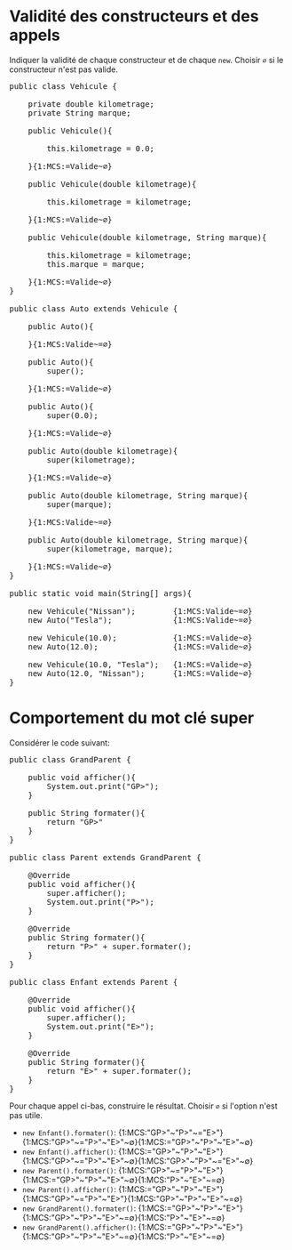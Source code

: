# Validité des constructeurs et des appels

Indiquer la validité de chaque constructeur et de chaque `new`. Choisir `∅` si le constructeur n'est pas valide.

<pre>
public class Vehicule {

    private double kilometrage;
    private String marque;

    public Vehicule(){

        this.kilometrage = 0.0;

    }{1:MCS:=Valide~∅}

    public Vehicule(double kilometrage){

        this.kilometrage = kilometrage;

    }{1:MCS:=Valide~∅}

    public Vehicule(double kilometrage, String marque){

        this.kilometrage = kilometrage;
        this.marque = marque;

    }{1:MCS:=Valide~∅}
}

public class Auto extends Vehicule {

    public Auto(){

    }{1:MCS:Valide~=∅}

    public Auto(){
        super();

    }{1:MCS:=Valide~∅}

    public Auto(){
        super(0.0);

    }{1:MCS:=Valide~∅}

    public Auto(double kilometrage){
        super(kilometrage);

    }{1:MCS:=Valide~∅}

    public Auto(double kilometrage, String marque){
        super(marque);

    }{1:MCS:Valide~=∅}

    public Auto(double kilometrage, String marque){
        super(kilometrage, marque);

    }{1:MCS:=Valide~∅}
}

public static void main(String[] args){

    new Vehicule("Nissan");        {1:MCS:Valide~=∅}
    new Auto("Tesla");             {1:MCS:Valide~=∅}

    new Vehicule(10.0);            {1:MCS:=Valide~∅}
    new Auto(12.0);                {1:MCS:=Valide~∅}

    new Vehicule(10.0, "Tesla");   {1:MCS:=Valide~∅}
    new Auto(12.0, "Nissan");      {1:MCS:=Valide~∅}
}
</pre>



# Comportement du mot clé super

Considérer le code suivant:

<pre>
public class GrandParent {

    public void afficher(){
        System.out.print("GP>");
    }

    public String formater(){
        return "GP>"
    }
}

public class Parent extends GrandParent {

    @Override
    public void afficher(){
        super.afficher();
        System.out.print("P>");
    }

    @Override
    public String formater(){
        return "P>" + super.formater();
    }
}

public class Enfant extends Parent {

    @Override
    public void afficher(){
        super.afficher();
        System.out.print("E>");
    }

    @Override
    public String formater(){
        return "E>" + super.formater();
    }
}
</pre>

Pour chaque appel ci-bas, construire le résultat. Choisir `∅` si l'option n'est pas utile.

* `new Enfant().formater()`: {1:MCS:"GP>"~"P>"~="E>"}{1:MCS:"GP>"~="P>"~"E>"~∅}{1:MCS:="GP>"~"P>"~"E>"~∅}
* `new Enfant().afficher()`: {1:MCS:="GP>"~"P>"~"E>"}{1:MCS:"GP>"~="P>"~"E>"~∅}{1:MCS:"GP>"~"P>"~="E>"~∅}
* `new Parent().formater()`: {1:MCS:"GP>"~="P>"~"E>"}{1:MCS:="GP>"~"P>"~"E>"~∅}{1:MCS:"P>"~"E>"~=∅}
* `new Parent().afficher()`: {1:MCS:="GP>"~"P>"~"E>"}{1:MCS:"GP>"~="P>"~"E>"}{1:MCS:"GP>"~"P>"~"E>"~=∅}
* `new GrandParent().formater()`: {1:MCS:="GP>"~"P>"~"E>"}{1:MCS:"GP>"~"P>"~"E>"~=∅}{1:MCS:"P>"~"E>"~=∅}
* `new GrandParent().afficher()`: {1:MCS:="GP>"~"P>"~"E>"}{1:MCS:"GP>"~"P>"~"E>"~=∅}{1:MCS:"P>"~"E>"~=∅}





